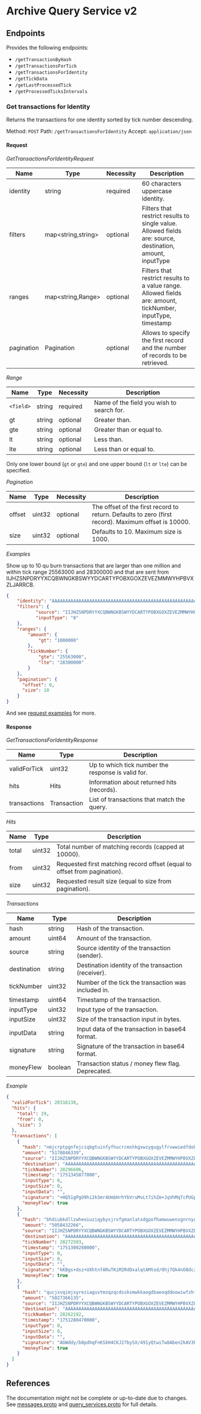 # Archive Query Service v2 #

## Endpoints

Provides the following endpoints:

* `/getTransactionByHash`
* `/getTransactionsForTick`
* `/getTransactionsForIdentity`
* `/getTickData`
* `/getLastProcessedTick`
* `/getProcessedTicksIntervals`

### Get transactions for Identity

Returns the transactions for one identity sorted by tick number descending.

Method: `POST`
Path: `/getTransactionsForIdentity`
Accept: `application/json`

#### Request

_GetTransactionsForIdentityRequest_

| Name       | Type               | Necessity | Description                                                                                                       | 
|------------|--------------------|-----------|-------------------------------------------------------------------------------------------------------------------|
| identity   | string             | required  | 60 characters uppercase identity.                                                                                 | 
| filters    | map<string,string> | optional  | Filters that restrict results to single value.<br/> Allowed fields are: source, destination, amount, inputType    |
| ranges     | map<string,Range>  | optional  | Filters that restrict results to a value range.<br/> Allowed fields are: amount, tickNumber, inputType, timestamp |
| pagination | Pagination         | optional  | Allows to specify the first record and the number of records to be retrieved.                                     |

_Range_

| Name      | Type   | Necessity | Description                               | 
|-----------|--------|-----------|-------------------------------------------|
| `<field>` | string | required  | Name of the field you wish to search for. |
| gt        | string | optional  | Greater than.                             |
| gte       | string | optional  | Greater than or equal to.                 |
| lt        | string | optional  | Less than.                                |
| lte       | string | optional  | Less than or equal to.                    |

Only one lower bound (`gt` or `gte`) and one upper bound (`lt` or `lte`) can be specified.

_Pagination_

| Name   | Type   | Necessity | Description                                                                                         |
|--------|--------|-----------|-----------------------------------------------------------------------------------------------------|
| offset | uint32 | optional  | The offset of the first record to return. Defaults to zero (first record). Maximum offset is 10000. |
| size   | uint32 | optional  | Defaults to 10. Maximum size is 1000.                                                               |

_Examples_

Show up to 10 qu burn transactions that are larger than one million and within tick range 25563000 and 28300000
and that are sent from IIJHZSNPDRYYXCQBWNGKBSWYYDCARTYPOBXGOXZEVEZMMWYHPBVXZLJARRCB.

```json
{
    "identity": "AAAAAAAAAAAAAAAAAAAAAAAAAAAAAAAAAAAAAAAAAAAAAAAAAAAAAAAAFXIB",
    "filters": {
           "source": "IIJHZSNPDRYYXCQBWNGKBSWYYDCARTYPOBXGOXZEVEZMMWYHPBVXZLJARRCB",
           "inputType": "0"
    },
    "ranges": {
        "amount": {
            "gt": "1000000"
        },
        "tickNumber": {
            "gte": "25563000",
            "lte": "28300000"
        }
    },
    "pagination": {
      "offset": 0,
      "size": 10
    }
}
```

And see [request examples](v2-query-requests.http) for more.

#### Response

_GetTransactionsForIdentityResponse_

| Name         | Type        | Description                                        | 
|--------------|-------------|----------------------------------------------------|
| validForTick | uint32      | Up to which tick number the response is valid for. |
| hits         | Hits        | Information about returned hits (records).         |
| transactions | Transaction | List of transactions that match the query.         |

_Hits_

| Name  | Type   | Description                                                               |
|-------|--------|---------------------------------------------------------------------------|
| total | uint32 | Total number of matching records (capped at 10000).                       |
| from  | uint32 | Requested first matching record offset (equal to offset from pagination). |
| size  | uint32 | Requested result size (equal to size from pagination).                    |

_Transactions_

| Name        | Type    | Description                                         |
|-------------|---------|-----------------------------------------------------|
| hash        | string  | Hash of the transaction.                            |
| amount      | uint64  | Amount of the transaction.                          |
| source      | string  | Source identity of the transaction (sender).        |
| destination | string  | Destination identity of the transaction (receiver). |
| tickNumber  | uint32  | Number of the tick the transaction was included in. |
| timestamp   | uint64  | Timestamp of the transaction.                       |
| inputType   | uint32  | Input type of the transaction.                      |
| inputSize   | uint32  | Size of the transaction input in bytes.             |
| inputData   | string  | Input data of the transaction in base64 format.     |
| signature   | string  | Signature of the transaction in base64 format.      |
| moneyFlew   | boolean | Transaction status / money flew flag. Deprecated.   |

_Example_

```json
{
  "validForTick": 28316138,
  "hits": {
    "total": 29,
    "from": 0,
    "size": 3
  },
  "transactions": [
    {
      "hash": "nmjcrptpgnfejciqbgtuinfyfhucrcmshkgxwzygugylfrvwwiedfdobqprc",
      "amount": "5178846339",
      "source": "IIJHZSNPDRYYXCQBWNGKBSWYYDCARTYPOBXGOXZEVEZMMWYHPBVXZLJARRCB",
      "destination": "AAAAAAAAAAAAAAAAAAAAAAAAAAAAAAAAAAAAAAAAAAAAAAAAAAAAAAAAFXIB",
      "tickNumber": 28296606,
      "timestamp": "1751345877000",
      "inputType": 0,
      "inputSize": 0,
      "inputData": "",
      "signature": "+HQ51gPgO9hi2kSmr4UmbHrhYbVruMvLt7ihZm+JqVhMqTcPUGplNhfwYSS/zVlmdaALctjn069EBOaFE/oiAA==",
      "moneyFlew": true
    },
    {
      "hash": "bhdiubkdllzwheoiuziqybysjrvfgmanlatxdgpofhamwuwensgnrnygwxgj",
      "amount": "5058432266",
      "source": "IIJHZSNPDRYYXCQBWNGKBSWYYDCARTYPOBXGOXZEVEZMMWYHPBVXZLJARRCB",
      "destination": "AAAAAAAAAAAAAAAAAAAAAAAAAAAAAAAAAAAAAAAAAAAAAAAAAAAAAAAAFXIB",
      "tickNumber": 28272503,
      "timestamp": "1751300280000",
      "inputType": 0,
      "inputSize": 0,
      "inputData": "",
      "signature": "kKBgs+dsz+UXhtnfARuTKiM2RdOxalqtAMtod/Ohj7Qk4nO8dczi96law+CotsdmN9hseKSslw4YlgY3zAYaAA==",
      "moneyFlew": true
    },
    {
      "hash": "qucjxvqimjxyreziaguvtmzqzqcdssksmwkkaogdbaeoqddoowiwfzhfuggk",
      "amount": "5027366135",
      "source": "IIJHZSNPDRYYXCQBWNGKBSWYYDCARTYPOBXGOXZEVEZMMWYHPBVXZLJARRCB",
      "destination": "AAAAAAAAAAAAAAAAAAAAAAAAAAAAAAAAAAAAAAAAAAAAAAAAAAAAAAAAFXIB",
      "tickNumber": 28262192,
      "timestamp": "1751280470000",
      "inputType": 0,
      "inputSize": 0,
      "inputData": "",
      "signature": "AGWddy/b8pdhqFnKSkH4CKJ27bySX/491yQtwiTw8Aben2kAV3PGizNxmVcEwl7fpWsG1L2w0sLm+cjvkisTAA==",
      "moneyFlew": true
    }
  ]
}
```

## References

The documentation might not be complete or up-to-date due to changes.
See [messages.proto](api/archive-query-service/v2/messages.proto) 
and [query_services.proto](api/archive-query-service/v2/query_services.proto) 
for full details.